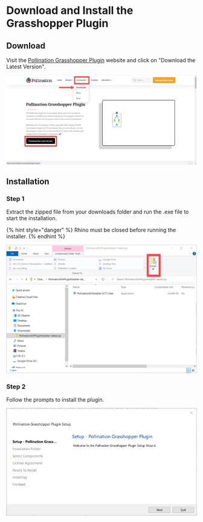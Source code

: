 # Download and Install the Grasshopper Plugin

## Download

Visit the [Pollination Grasshopper Plugin](https://www.pollination.solutions/grasshopper-plugin) website and click on "Download the Latest Version".

![](<../.gitbook/assets/image (53) (1).png>)

## Installation

### Step 1

Extract the zipped file from your downloads folder and run the .exe file to start the installation.

{% hint style="danger" %}
Rhino must be closed before running the installer.
{% endhint %}

![](<../.gitbook/assets/image (40) (1).png>)

### Step 2

Follow the prompts to install the plugin.

![](<../.gitbook/assets/image (35) (1).png>)
